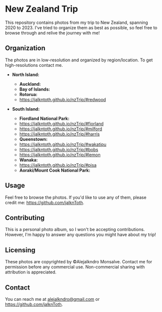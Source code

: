 # New Zealand Trip

This repository contains photos from my trip to New Zealand, spanning 2020 to 2023.  I've tried to organize them as best as possible, so feel free to browse through and relive the journey with me!

## Organization

The photos are in low-resolution and organized by region/location. To get high-resolutions contact me.

* **North Island:**
    * **Auckland:** 
    * **Bay of Islands:** 
    * **Rotorua:** 
    - https://jalkntoth.github.io/nzTrip/#redwood

* **South Island:**
    * **Fiordland National Park:** 
    - https://jalkntoth.github.io/nzTrip/#fiorland
    - https://jalkntoth.github.io/nzTrip/#milford
    - https://jalkntoth.github.io/nzTrip/#harris

    * **Queenstown:** 
    - https://jalkntoth.github.io/nzTrip/#wakatipu
    - https://jalkntoth.github.io/nzTrip/#bobs
    - https://jalkntoth.github.io/nzTrip/#lemon
    * **Wanaka:** 
    - https://jalkntoth.github.io/nzTrip/#pisa
    * **Aoraki/Mount Cook National Park:** 

## Usage

Feel free to browse the photos.  If you'd like to use any of them, please credit me: https://github.com/jalknToth.

## Contributing

This is a personal photo album, so I won't be accepting contributions.  However, I'm happy to answer any questions you might have about my trip!

## Licensing

These photos are copyrighted by ©Alejalkndro Monsalve.  Contact me for permission before any commercial use.  Non-commercial sharing with attribution is appreciated.

## Contact

You can reach me at alejalkndro@gmail.com or https://github.com/jalknToth.
